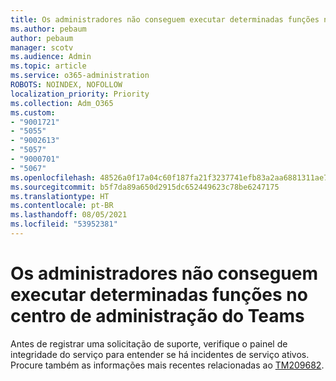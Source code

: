 ```yaml
---
title: Os administradores não conseguem executar determinadas funções no centro de administração do Teams
ms.author: pebaum
author: pebaum
manager: scotv
ms.audience: Admin
ms.topic: article
ms.service: o365-administration
ROBOTS: NOINDEX, NOFOLLOW
localization_priority: Priority
ms.collection: Adm_O365
ms.custom:
- "9001721"
- "5055"
- "9002613"
- "5057"
- "9000701"
- "5067"
ms.openlocfilehash: 48526a0f17a04c60f187fa21f3237741efb83a2aa6881311ae741237bed4d794
ms.sourcegitcommit: b5f7da89a650d2915dc652449623c78be6247175
ms.translationtype: HT
ms.contentlocale: pt-BR
ms.lasthandoff: 08/05/2021
ms.locfileid: "53952381"
---
```

# <a name="admins-unable-to-perform-certain-functions-in-the-teams-admin-center"></a>Os administradores não conseguem executar determinadas funções no centro de administração do Teams

Antes de registrar uma solicitação de suporte, verifique o painel de integridade do serviço para entender se há incidentes de serviço ativos. Procure também as informações mais recentes relacionadas ao [TM209682](https://admin.microsoft.com/AdminPortal/Home/#/servicehealth?eventid=TM209682).
